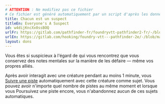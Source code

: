 ```yaml
---
# ATTENTION : Ne modifiez pas ce fichier
# Ce fichier est généré automatiquement par un script d'après les données du module Foundry VTT officiel et de sa traduction
title: Chacun est un suspect
titleEn: Everyone's A Suspect
id: w4dijKncXx0ssBOQ
urlFr: https://gitlab.com/pathfinder-fr/foundryvtt-pathfinder2-fr/-/blob/master/data/feats/w4dijKncXx0ssBOQ.htm
urlEn: https://gitlab.com/hooking/foundry-vtt---pathfinder-2e/-/blob/master/packs/data/feats.db/everyone-s-a-suspect.json
layout: dons
---
```

Vous êtes si suspicieux à l'égard de qui vous rencontrez que vous conservez des notes mentales sur la manière de les défaire — même vos propres alliés.

Après avoir interagit avec une créature pendant au moins 1 minute, vous [Suivre une piste](../actions/suivre-une-piste.html) automatiquement avec cette créature comme sujet. Vous pouvez avoir n'importe quel nombre de pistes au même moment et lorsque vous Poursuivez une piste encore, vous n'abandonnez aucun de ces sujets automatiques.
